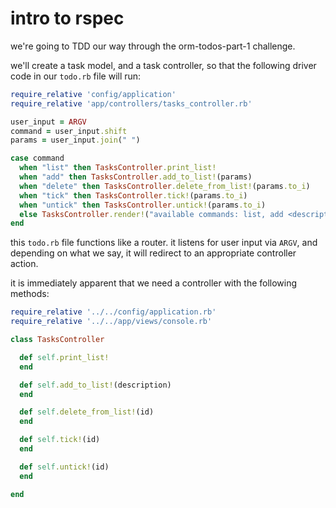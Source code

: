 # intro to rspec

we're going to TDD our way through the orm-todos-part-1 challenge.

we'll create a task model, and a task controller, so that the following driver code in our ```todo.rb``` file will run:

```ruby
require_relative 'config/application'
require_relative 'app/controllers/tasks_controller.rb'

user_input = ARGV
command = user_input.shift
params = user_input.join(" ")

case command
  when "list" then TasksController.print_list!
  when "add" then TasksController.add_to_list!(params)
  when "delete" then TasksController.delete_from_list!(params.to_i)
  when "tick" then TasksController.tick!(params.to_i)
  when "untick" then TasksController.untick!(params.to_i)
  else TasksController.render!("available commands: list, add <description>, delete <id>, tick <id>, untick <id>")
end
```

this ```todo.rb``` file functions like a router. it listens for user input via ```ARGV```, and depending on what we say, it will redirect to an appropriate controller action.

it is immediately apparent that we need a controller with the following methods:

```ruby
require_relative '../../config/application.rb'
require_relative '../../app/views/console.rb'

class TasksController

  def self.print_list!
  end

  def self.add_to_list!(description)
  end

  def self.delete_from_list!(id)
  end

  def self.tick!(id)
  end

  def self.untick!(id)
  end

end

```